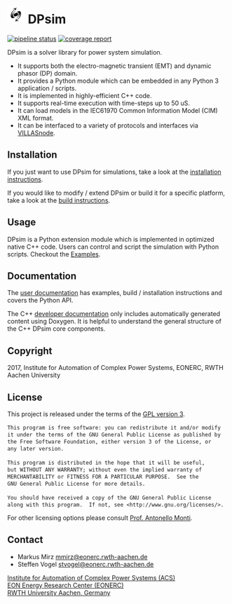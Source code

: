 # <img src="Documentation/images/dpsim.png" width=40 /> DPsim

[![pipeline status](https://git.rwth-aachen.de/acs/public/simulation/dpsim/dpsim/badges/master/pipeline.svg)](https://git.rwth-aachen.de/acs/public/simulation/dpsim/dpsim/commits/master)
[![coverage report](https://git.rwth-aachen.de/acs/public/simulation/dpsim/dpsim/badges/master/coverage.svg)](https://git.rwth-aachen.de/acs/public/simulation/dpsim/dpsim/commits/master)

DPsim is a solver library for power system simulation.

- It supports both the electro-magnetic transient (EMT) and dynamic phasor (DP) domain.
- It provides a Python module which can be embedded in any Python 3 application / scripts.
- It is implemented in highly-efficient C++ code.
- It supports real-time execution with time-steps up to 50 uS.
- It can load models in the IEC61970 Common Information Model (CIM) XML format.
- It can be interfaced to a variety of protocols and interfaces via [VILLASnode](http://www.fein-aachen.org/projects/villas-framework/).

## Installation
If you just want to use DPsim for simulations, take a look at the [installation instructions](https://acs.pages.rwth-aachen.de/public/simulation/dpsim/dpsim-docs/Install.html).

If you would like to modify / extend DPsim or build it for a specific platform, take a look at the [build instructions](https://acs.pages.rwth-aachen.de/public/simulation/dpsim/dpsim-docs/Build.html).

## Usage
DPsim is a Python extension module which is implemented in optimized native C++ code. 
Users can control and script the simulation with Python scripts. Checkout the [Examples](https://acs.pages.rwth-aachen.de/public/simulation/dpsim/dpsim-docs/Examples.html).

## Documentation

The [user documentation](https://acs.pages.rwth-aachen.de/public/simulation/dpsim/dpsim-docs/about.html) has examples, build / installation instructions and covers the Python API.

The C++ [developer documentation](https://acs.pages.rwth-aachen.de/public/simulation/dpsim/dpsim-docs/cxx/index.html) only includes automatically generated content using Doxygen.
It is helpful to understand the general structure of the C++ DPsim core components.

## Copyright

2017, Institute for Automation of Complex Power Systems, EONERC, RWTH Aachen University

## License

This project is released under the terms of the [GPL version 3](https://git.rwth-aachen.de/acs/public/simulation/dpsim/dpsim/blob/master/COPYING.md).

```
This program is free software: you can redistribute it and/or modify
it under the terms of the GNU General Public License as published by
the Free Software Foundation, either version 3 of the License, or
any later version.

This program is distributed in the hope that it will be useful,
but WITHOUT ANY WARRANTY; without even the implied warranty of
MERCHANTABILITY or FITNESS FOR A PARTICULAR PURPOSE.  See the
GNU General Public License for more details.

You should have received a copy of the GNU General Public License
along with this program.  If not, see <http://www.gnu.org/licenses/>.
```

For other licensing options please consult [Prof. Antonello Monti](mailto:amonti@eonerc.rwth-aachen.de).

## Contact

- Markus Mirz <mmirz@eonerc.rwth-aachen.de>
- Steffen Vogel <stvogel@eonerc.rwth-aachen.de>

[Institute for Automation of Complex Power Systems (ACS)](http://www.acs.eonerc.rwth-aachen.de)  
[EON Energy Research Center (EONERC)](http://www.eonerc.rwth-aachen.de)  
[RWTH University Aachen, Germany](http://www.rwth-aachen.de)  

